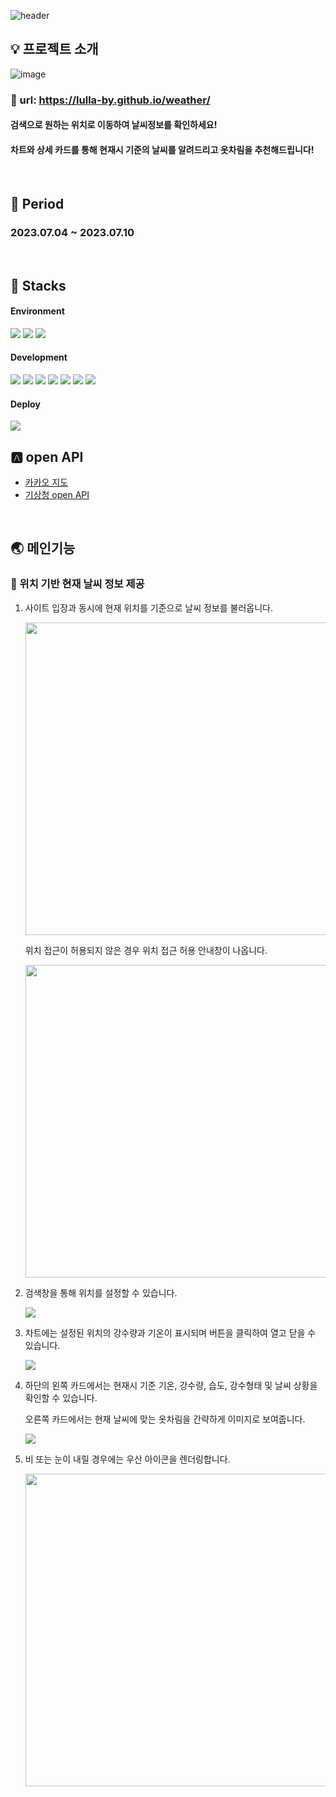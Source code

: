 ![header](https://capsule-render.vercel.app/api?type=Waving&color=38d9a9&height=300&section=header&text=Weahter%20OOTD&fontSize=90&fontAlignY=40&fontColor=e6fcf5&desc=Choose%20Your%20Outfit&descSize=30&descAlignY=60)

## 💡 프로젝트 소개
![image](https://github.com/lulla-by/weather/assets/107671084/4c3d873b-0992-4cbf-96d7-7a60748f1d85)

### 🏡 url: https://lulla-by.github.io/weather/

#### 검색으로 원하는 위치로 이동하여 날씨정보를 확인하세요! 
#### 차트와 상세 카드를 통해 현재시 기준의 날씨를 알려드리고 옷차림을 추천해드립니다!
<br/>

## 📆 Period
### 2023.07.04 ~ 2023.07.10

</br>

## 🔧 Stacks
   #### Environment
   <div style={{display:"flex"}}>
     <img src="https://img.shields.io/badge/Visual Studio Code-007ACC?style=flat-square&logo=Visual Studio Code&logoColor=white"/>
     <img src="https://img.shields.io/badge/Git-F05032?style=flat-square&logo=Git&logoColor=white">
     <img src="https://img.shields.io/badge/GitHub-181717?style=flat-square&logo=GitHub&logoColor=white">
   </div>

   #### Development
   <div style={{display:"flex"}}>
     <img src="https://img.shields.io/badge/Create React App-09D3AC?style=flat-square&logo=createreactapp&logoColor=white"/>
     <img src="https://img.shields.io/badge/HTML5-E34F26?style=flat-square&logo=HTML5&logoColor=black"/>
     <img src="https://img.shields.io/badge/JavaScript-F7DF1E?style=flat-square&logo=JavaScript&logoColor=black"/>
     <img src="https://img.shields.io/badge/CSS Modules-white?style=flat-square&logo=CSS Modules&logoColor=000000">
     <img src="https://img.shields.io/badge/React-61DAFB?style=flat-square&logo=React&logoColor=black"/>
     <img src="https://img.shields.io/badge/Redux-764ABC?style=flat-square&logo=Redux&logoColor=white"/>
     <img src="https://img.shields.io/badge/Axios-5A29E4?style=flat-square&logo=Axios&logoColor=white"/>   
   </div>
   
   #### Deploy
   <img src="https://img.shields.io/badge/GitHub Pages-181717?style=flat-square&logo=GitHub Pages&logoColor=white">

</br>

## 🅰 open API
<ul>
  <li>
    <a href="https://apis.map.kakao.com/">카카오 지도</a>
  </li>
  <li>
    <a href="https://www.data.go.kr/data/15084084/openapi.do">기상청 open API</a> 
  </li>
</ul>

</br>

## 🌏 메인기능

### 🌈 위치 기반 현재 날씨 정보 제공
<ol>
  <li>
    <p> 사이트 입장과 동시에 현재 위치를 기준으로 날씨 정보를 불러옵니다. </p> 
    <img width="600" height="500" src="https://github.com/lulla-by/weather/assets/107671084/c2420841-41f5-4121-be5a-dbb363fd065d" />
    <p> 위치 접근이 허용되지 않은 경우 위치 접근 허용 안내창이 나옵니다. </p>
    <img width="600" height="500" src="https://github.com/lulla-by/weather/assets/107671084/b6302865-17b0-49d3-9acf-aaa6a52e2ba5" />
  </li>
  <li>
    <p> 검색창을 통해 위치를 설정할 수 있습니다. </p>
     <img src="https://github.com/lulla-by/weather/assets/107671084/0cef22f1-bdd6-4b06-b39c-37bb807f129a" />
  </li>
  <li>
    <p>차트에는 설정된 위치의 강수량과 기온이 표시되며 버튼을 클릭하여 열고 닫을 수 있습니다.</p> 
    <img src="https://github.com/lulla-by/weather/assets/107671084/a53a5506-a038-43de-b6eb-3bb361df2d68" />
  </li>
  <li>
    <p>하단의 왼쪽 카드에서는 현재시 기준 기온, 강수량, 습도, 강수형태 및 날씨 상황을 확인할 수 있습니다.</p> 
    <p>오른쪽 카드에서는 현재 날씨에 맞는 옷차림을 간략하게 이미지로 보여줍니다.</p> 
    <img src="https://github.com/lulla-by/weather/assets/107671084/d71ee5fc-3f0a-469d-a4d9-38882357a3ce" />

  </li>
  <li>
    <p> 비 또는 눈이 내릴 경우에는 우산 아이콘을 렌더링합니다.</p> 
    <img width="600" height="500" src="https://github.com/lulla-by/weather/assets/107671084/b0f222f0-c621-4ba3-b882-71062dfe160e" />

  </li>
</ol>

</br>

